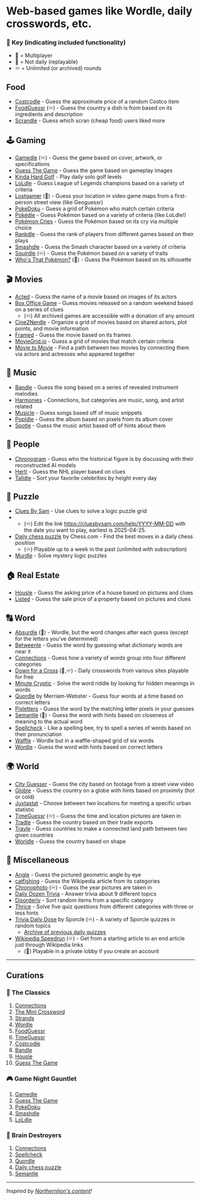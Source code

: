 # Web-based games like Wordle, daily crosswords, etc.

### 🔑 Key (indicating included functionality)
- 🤝 = Multiplayer
- 🔀 = Not daily (replayable)
- ♾️ = Unlimited (or archived) rounds

## Food
- [Costcodle](https://costcodle.com) - Guess the approximate price of a random Costco item
- [FoodGuessr](https://www.foodguessr.com) (♾️) - Guess the country a dish is from based on its ingredients and description
- [Scrandle](https://scrandle.com/) - Guess which scran (cheap food) users liked more

## 🕹️ Gaming
- [Gamedle](https://www.gamedle.wtf) (♾️) - Guess the game based on cover, artwork, or specifications
- [Guess The Game](https://guessthe.game) - Guess the game based on gameplay images
- [Kinda Hard Golf](https://kindahardgolf.com) - Play daily solo golf levels
- [LoLdle](https://loldle.net) - Guess League of Legends champions based on a variety of criteria
- [Lostgamer](https://lostgamer.io) (🔀) - Guess your location in video game maps from a first-person street view (like Geoguessr)
- [PokeDoku](https://pokedoku.com) - Guess a grid of Pokémon who match certain criteria
- [Pokédle](https://pokedle.net) - Guess Pokémon based on a variety of criteria (like LoLdle!)
- [Pokémon Cries](https://pokemoncries.com) - Guess the Pokémon based on its cry via multiple choice
- [Rankdle](https://rankdle.com) - Guess the rank of players from different games based on their plays
- [Smashdle](https://smashdle.net) - Guess the Smash character based on a variety of criteria
- [Squirdle](https://squirdle.fireblend.com/daily.html) (♾️) - Guess the Pokémon based on a variety of traits
- [Who's That Pokémon?](https://gearoid.me/pokemon) (🔀) - Guess the Pokémon based on its silhouette

## 🎬 Movies
- [Acted](https://acted.wtf) - Guess the name of a movie based on images of its actors
- [Box Office Game](https://boxofficega.me) - Guess movies released on a random weekend based on a series of clues
	- (♾️) All archived games are accessible with a donation of any amount
- [Cine2Nerdle](https://www.cinenerdle2.app) - Organize a grid of movies based on shared actors, plot points, and movie information
- [Framed](https://framed.wtf) - Guess the movie based on its frames
- [MovieGrid.io](https://moviegrid.io) - Guess a grid of movies that match certain criteria
- [Movie to Movie](https://movietomovie.com) - Find a path between two movies by connecting them via actors and actresses who appeared together

## 🎵 Music
- [Bandle](https://bandle.app) - Guess the song based on a series of revealed instrument melodies
- [Harmonies](https://harmonies.io) - Connections, but categories are music, song, and artist related
- [Musicle](https://musicle.app) - Guess songs based off of music snippets
- [PopIdle](https://popidle.the-sound.co.uk/) - Guess the album based on pixels from its album cover
- [Spotle](https://spotle.io/) - Guess the music artist based off of hints about them

## 🧑 People
- [Chronogram](https://chronogram.chat) - Guess who the historical figure is by discussing with their reconstructed AI models
- [Hertl](https://www.hertl.app) - Guess the NHL player based on clues
- [Talldle](https://www.talldle.com) - Sort your favorite celebrities by height every day

## 🧩 Puzzle
- [Clues By Sam](https://cluesbysam.com) - Use clues to solve a logic puzzle grid
- 	- (♾️) Edit the link https://cluesbysam.com/help/YYYY-MM-DD with the date you want to play, earliest is 2025-04-25.
- [Daily chess puzzle](https://www.chess.com/daily-chess-puzzle) by Chess.com - Find the best moves in a daily chess position
	- (♾️) Playable up to a week in the past (unlimited with subscription)
- [Murdle](https://murdle.com) - Solve mystery logic puzzles

## 🏠 Real Estate
- [Housle](https://housle.house) - Guess the asking price of a house based on pictures and clues
- [Listed](https://listed.fun) - Guess the sale price of a property based on pictures and clues

## 🔠 Word
- [Absurdle](https://qntm.org/files/absurdle/absurdle.html) (🔀) - Wordle, but the word changes after each guess (except for the letters you've determined)
- [Betweenle](https://betweenle.com) - Guess the word by guessing what dictionary words are near it
- [Connections](https://www.nytimes.com/games/connections) - Guess how a variety of words group into four different categories
- [Down for a Cross](https://downforacross.com) (🤝,♾️) - Daily crosswords from various sites playable for free
- [Minute Cryptic](https://www.minutecryptic.com) - Solve the word riddle by looking for hidden meanings in words
- [Quordle](https://www.merriam-webster.com/games/quordle) by Merriam-Webster - Guess four words at a time based on correct letters
- [Pixletters](https://pixletters.com) - Guess the word by the matching letter pixels in your guesses
- [Semantle](https://semantle.com) (🤝) - Guess the word with hints based on closeness of meaning to the actual word
- [Spellcheck](https://spellcheckgame.com) - Like a spelling bee, try to spell a series of words based on their pronunciation
- [Waffle](https://wafflegame.net) - Wordle but in a waffle-shaped grid of six words
- [Wordle](https://www.nytimes.com/games/wordle) - Guess the word with hints based on correct letters

## 🌍 World
- [City Guesser](https://virtualvacation.us/guess) - Guess the city based on footage from a street view video
- [Globle](https://globle-game.com) - Guess the country on a globe with hints based on proximity (hot or cold)
- [Juxtastat](https://urbanstats.org/quiz.html) - Choose between two locations for meeting a specific urban statistic
- [TimeGuessr](https://timeguessr.com) (♾️) - Guess the time and location pictures are taken in
- [Tradle](https://oec.world/en/tradle) - Guess the country based on their trade exports
- [Travle](https://imois.in/games/travle) - Guess countries to make a connected land path between two given countries
- [Worldle](https://worldle.teuteuf.fr) - Guess the country based on shape

## 🥙 Miscellaneous
- [Angle](https://angle.wtf) - Guess the pictured geometric angle by eye
- [catfishing](https://catfishing.net/game/today) - Guess the Wikipedia article from its categories
- [Chronophoto](https://www.chronophoto.app) (♾️) - Guess the year pictures are taken in
- [Daily Dozen Trivia](https://dailydozentrivia.com) - Answer trivia about 9 different topics
- [Disorderly](https://playdisorderly.com) - Sort random items from a specific category
- [Thrice](https://thrice.geekswhodrink.com) - Solve five quiz questions from different categories with three or less hints
- [Trivia Daily Dose](www.sporcle.com#daily-dose-section) by Sporcle (♾️) - A variety of Sporcle quizzes in random topics
	- [Archive of previous daily quizzes](https://www.sporcle.com/games/tags/dailydose)
- [Wikipedia Speedrun](https://wikispeedruns.com) (♾️) - Get from a starting article to an end article just through Wikipedia links
	- (🤝) Playable in a private lobby if you create an account


---
## Curations
### 🎉 The Classics
1. [Connections](https://www.nytimes.com/games/connections)
2. [The Mini Crossword](https://www.nytimes.com/crosswords/game/mini)
3. [Strands](https://www.nytimes.com/games/strands)
4. [Wordle](https://www.nytimes.com/games/wordle)
5. [FoodGuessr](https://www.foodguessr.com)
6. [TimeGuessr](https://timeguessr.com)
7. [Costcodle](https://costcodle.com)
8. [Bandle](https://bandle.app)
9. [Housle](https://housle.house)
10. [Guess The Game](https://guessthe.game)

### 🎮 Game Night Gauntlet
1. [Gamedle](https://www.gamedle.wtf)
2. [Guess The Game](https://guessthe.game)
3. [PokeDoku](https://pokedoku.com)
4. [Smashdle](https://smashdle.net)
5. [LoLdle](https://loldle.net)

### 🧠 Brain Destroyers
1. [Connections](https://www.nytimes.com/games/connections)
2. [Spellcheck](https://spellcheckgame.com)
3. [Quordle](https://www.merriam-webster.com/games/quordle)
4. [Daily chess puzzle](https://www.chess.com/daily-chess-puzzle)
5. [Semantle](https://semantle.com)
   
---
*Inspired by [Northernlion's content](https://youtu.be/JA9o6c7k62Y)!*
